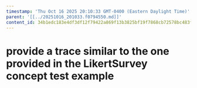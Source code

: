 ```yaml
---
timestamp: 'Thu Oct 16 2025 20:10:33 GMT-0400 (Eastern Daylight Time)'
parent: '[[../20251016_201033.f0794550.md]]'
content_id: 34b1edc183e4df3df12f79422a869f13b3825bf19f7868cb72578bc483f4c66b
---
```


# provide a trace similar to the one provided in the LikertSurvey concept test example
